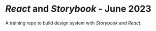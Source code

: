 # _React_ and _Storybook_ - June 2023

A training repo to build design system with _Storybook_ and _React_.
